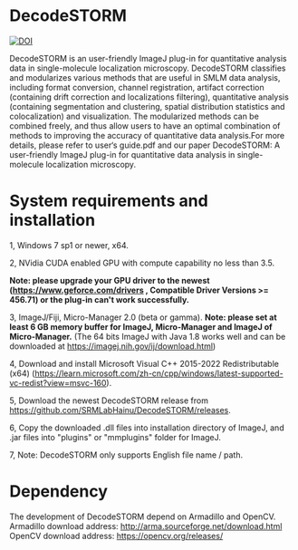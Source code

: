 # DecodeSTORM
[![DOI](https://img.shields.io/badge/DOI-10.1038%2Fs41592--022--01541--z-%23403075)](https://doi.org/10.1142/S1793545823500062)

DecodeSTORM is an user-friendly ImageJ plug-in for quantitative analysis data in single-molecule localization microscopy. DecodeSTORM classifies and modularizes various methods that are useful in SMLM data analysis, including format conversion, channel registration, artifact correction (containing drift correction and localizations filtering), quantitative analysis (containing segmentation and clustering, spatial distribution statistics and colocalization) and visualization. The modularized methods can be combined freely, and thus allow users to have an optimal combination of methods to improving the accuracy of quantitative data analysis.For more details, please refer to user‘s guide.pdf and our paper DecodeSTORM: A user-friendly ImageJ plug-in for quantitative data analysis in single-molecule localization microscopy.
# System requirements and installation
1, Windows 7 sp1 or newer, x64.

2, NVidia CUDA enabled GPU with compute capability no less than 3.5.

**Note: please upgrade your GPU driver to the newest (https://www.geforce.com/drivers , Compatible Driver Versions >= 456.71) or the plug-in can't work successfully.**

3, ImageJ/Fiji, Micro-Manager 2.0 (beta or gamma). 
**Note: please set at least 6 GB memory buffer for ImageJ, Micro-Manager and ImageJ of Micro-Manager.**
(The 64 bits ImageJ with Java 1.8 works well and can be downloaded at https://imagej.nih.gov/ij/download.html)

4, Download and install Microsoft Visual C++ 2015-2022 Redistributable (x64) (https://learn.microsoft.com/zh-cn/cpp/windows/latest-supported-vc-redist?view=msvc-160). 

5, Download the newest DecodeSTORM release from https://github.com/SRMLabHainu/DecodeSTORM/releases.

6, Copy the downloaded .dll files into installation directory of ImageJ, and .jar files into "plugins" or "mmplugins" folder for ImageJ.

7, Note: DecodeSTORM only supports English file name / path.
# Dependency
The development of DecodeSTORM depend on Armadillo and OpenCV. Armadillo download address: http://arma.sourceforge.net/download.html OpenCV download address: https://opencv.org/releases/
